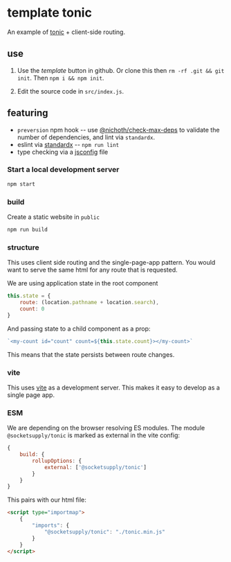 # template tonic
An example of [tonic](https://tonicframework.dev/) + client-side routing.

## use
1. Use the *template* button in github. Or clone this then `rm -rf .git && git init`. Then `npm i && npm init`.

2. Edit the source code in `src/index.js`.

## featuring
* `preversion` npm hook -- use [@nichoth/check-max-deps](https://github.com/nichoth/check-max-deps) to validate the number of dependencies, and lint via `standardx`.
* eslint via [standardx](https://www.npmjs.com/package/standardx) -- `npm run lint`
* type checking via a [jsconfig](https://code.visualstudio.com/docs/languages/jsconfig) file

### Start a local development server
```bash
npm start
```

### build
Create a static website in `public`

```bash
npm run build
```

### structure
This uses client side routing and the single-page-app pattern. You would want to serve the same html for any route that is requested. 

We are using application state in the root component
```js
this.state = {
    route: (location.pathname + location.search),
    count: 0
}
```

And passing state to a child component as a prop:
```js
`<my-count id="count" count=${this.state.count}></my-count>`
```

This means that the state persists between route changes.

### vite
This uses [vite](https://vitejs.dev/) as a development server. This makes it easy to develop as a single page app.

### ESM
We are depending on the browser resolving ES modules. The module `@socketsupply/tonic` is marked as external in the vite config:

```js
{
    build: {
        rollupOptions: {
            external: ['@socketsupply/tonic']
        }
    }
}
```

This pairs with our html file:
```html
<script type="importmap">
    {
        "imports": {
            "@socketsupply/tonic": "./tonic.min.js"
        }
    }
</script>
```
